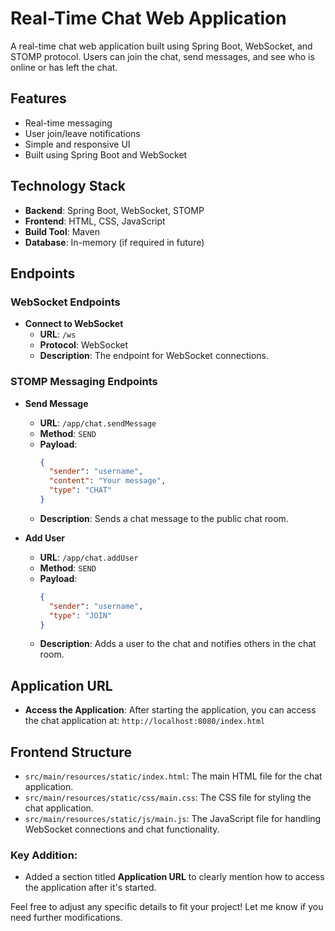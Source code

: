 # Real-Time Chat Web Application

A real-time chat web application built using Spring Boot, WebSocket, and STOMP protocol. Users can join the chat, send messages, and see who is online or has left the chat.

## Features

- Real-time messaging
- User join/leave notifications
- Simple and responsive UI
- Built using Spring Boot and WebSocket

## Technology Stack

- **Backend**: Spring Boot, WebSocket, STOMP
- **Frontend**: HTML, CSS, JavaScript
- **Build Tool**: Maven
- **Database**: In-memory (if required in future)

## Endpoints

### WebSocket Endpoints

- **Connect to WebSocket**
  - **URL**: `/ws`
  - **Protocol**: WebSocket
  - **Description**: The endpoint for WebSocket connections.

### STOMP Messaging Endpoints

- **Send Message**
  - **URL**: `/app/chat.sendMessage`
  - **Method**: `SEND`
  - **Payload**:
    ```json
    {
      "sender": "username",
      "content": "Your message",
      "type": "CHAT"
    }
    ```
  - **Description**: Sends a chat message to the public chat room.

- **Add User**
  - **URL**: `/app/chat.addUser`
  - **Method**: `SEND`
  - **Payload**:
    ```json
    {
      "sender": "username",
      "type": "JOIN"
    }
    ```
  - **Description**: Adds a user to the chat and notifies others in the chat room.
 
## Application URL

- **Access the Application**: After starting the application, you can access the chat application at: `http://localhost:8080/index.html`

## Frontend Structure

- `src/main/resources/static/index.html`: The main HTML file for the chat application.
- `src/main/resources/static/css/main.css`: The CSS file for styling the chat application.
- `src/main/resources/static/js/main.js`: The JavaScript file for handling WebSocket connections and chat functionality.


### Key Addition:
- Added a section titled **Application URL** to clearly mention how to access the application after it's started.

Feel free to adjust any specific details to fit your project! Let me know if you need further modifications.


